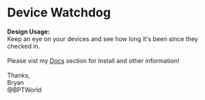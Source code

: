 # Device Watchdog
<b>Design Usage:</b><br>
Keep an eye on your devices and see how long it's been since they checked in.<br><br>
Please vist my <a href='https://github.com/bptworld/Hubitat/tree/master/Docs' target='_blank'>Docs</a> section for Install and other information!
<br><br>
Thanks,<br>
Bryan<br>
@BPTWorld
